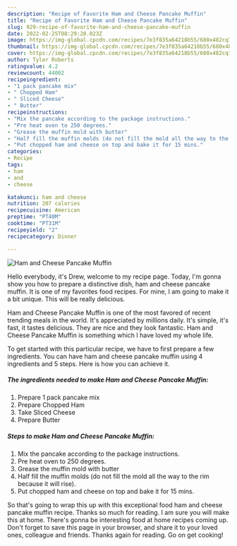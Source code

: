 ```yaml
---
description: "Recipe of Favorite Ham and Cheese Pancake Muffin"
title: "Recipe of Favorite Ham and Cheese Pancake Muffin"
slug: 929-recipe-of-favorite-ham-and-cheese-pancake-muffin
date: 2022-02-25T08:29:20.023Z
image: https://img-global.cpcdn.com/recipes/7e3f835a64218b55/680x482cq70/ham-and-cheese-pancake-muffin-recipe-main-photo.jpg
thumbnail: https://img-global.cpcdn.com/recipes/7e3f835a64218b55/680x482cq70/ham-and-cheese-pancake-muffin-recipe-main-photo.jpg
cover: https://img-global.cpcdn.com/recipes/7e3f835a64218b55/680x482cq70/ham-and-cheese-pancake-muffin-recipe-main-photo.jpg
author: Tyler Roberts
ratingvalue: 4.2
reviewcount: 44002
recipeingredient:
- "1 pack pancake mix"
- " Chopped Ham"
- " Sliced Cheese"
- " Butter"
recipeinstructions:
- "Mix the pancake according to the package instructions."
- "Pre heat oven to 250 degrees."
- "Grease the muffin mold with butter"
- "Half fill the muffin molds (do not fill the mold all the way to the rim because it will rise)."
- "Put chopped ham and cheese on top and bake it for 15 mins."
categories:
- Recipe
tags:
- ham
- and
- cheese

katakunci: ham and cheese 
nutrition: 207 calories
recipecuisine: American
preptime: "PT40M"
cooktime: "PT31M"
recipeyield: "2"
recipecategory: Dinner

---
```



![Ham and Cheese Pancake Muffin](https://img-global.cpcdn.com/recipes/7e3f835a64218b55/680x482cq70/ham-and-cheese-pancake-muffin-recipe-main-photo.jpg)

Hello everybody, it's Drew, welcome to my recipe page. Today, I'm gonna show you how to prepare a distinctive dish, ham and cheese pancake muffin. It is one of my favorites food recipes. For mine, I am going to make it a bit unique. This will be really delicious.



Ham and Cheese Pancake Muffin is one of the most favored of recent trending meals in the world. It's appreciated by millions daily. It's simple, it's fast, it tastes delicious. They are nice and they look fantastic. Ham and Cheese Pancake Muffin is something which I have loved my whole life.


To get started with this particular recipe, we have to first prepare a few ingredients. You can have ham and cheese pancake muffin using 4 ingredients and 5 steps. Here is how you can achieve it.

<!--inarticleads1-->

##### The ingredients needed to make Ham and Cheese Pancake Muffin:

1. Prepare 1 pack pancake mix
1. Prepare  Chopped Ham
1. Take  Sliced Cheese
1. Prepare  Butter




<!--inarticleads2-->

##### Steps to make Ham and Cheese Pancake Muffin:

1. Mix the pancake according to the package instructions.
1. Pre heat oven to 250 degrees.
1. Grease the muffin mold with butter
1. Half fill the muffin molds (do not fill the mold all the way to the rim because it will rise).
1. Put chopped ham and cheese on top and bake it for 15 mins.




So that's going to wrap this up with this exceptional food ham and cheese pancake muffin recipe. Thanks so much for reading. I am sure you will make this at home. There's gonna be interesting food at home recipes coming up. Don't forget to save this page in your browser, and share it to your loved ones, colleague and friends. Thanks again for reading. Go on get cooking!
